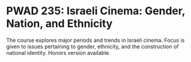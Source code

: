 # PWAD 235: Israeli Cinema: Gender, Nation, and Ethnicity

The course explores major periods and trends in Israeli cinema. Focus is given to issues pertaining to gender, ethnicity, and the construction of national identity. Honors version available.